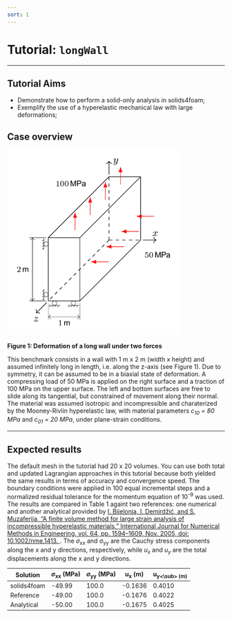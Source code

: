 ```yaml
---
sort: 1
---
```


# Tutorial: `longWall`

---

## Tutorial Aims

- Demonstrate how to perform a solid-only analysis in solids4foam;
- Exemplify the use of a hyperelastic mechanical law with large deformations;


## Case overview

<img src="images/long-wall.png" width="400" />

**Figure 1: Deformation of a long wall under two forces**

This benchmark consists in a wall with 1 m x 2 m (width x height) and
assumed infinitely long in length, i.e. along the z-axis (see Figure 1). Due to
symmetry, it can be assumed to be in a biaxial state of deformation. A
compressing load of 50 MPa is applied on the right surface and a traction of
100 MPa on the upper surface.  The left and bottom surfaces are free to slide
along its tangential, but constrained of movement along their normal. The
material was assumed isotropic and incompressible and charaterized by the
Mooney-Rivlin hyperelastic law, with material parameters *c<sub>10</sub> = 80
MPa* and *c<sub>01</sub> = 20 MPa*, under plane-strain conditions.

---

## Expected results

The default mesh in the tutorial had 20 x 20 volumes. You can use both total
and updated Lagrangian approaches in this tutorial because both yielded the
same results in terms of accuracy and convergence speed. The boundary
conditions were applied in 100 equal incremental steps and a normalized
residual tolerance for the momentum equation of 10<sup>-9</sup> was used. The
results are compared in Table 1 againt two references: one numerical and
another analytical provided by [I. Bijelonja, I. Demirdžić, and S. Muzaferija,
“A finite volume method for large strain analysis of incompressible
hyperelastic materials,” International Journal for Numerical Methods in
Engineering, vol.  64, pp. 1594–1609, Nov. 2005, doi: 10.1002/nme.1413.
](https://hrcak.srce.hr/206941). The $\sigma$<sub>xx</sub> and
$\sigma$<sub>yy</sub> are the Cauchy stress components along the x and y
directions, respectively, while *u<sub>x</sub>* and *u<sub>y</sub>* are the
total displacements along the x and y directions.


| Solution    | $\sigma$<sub>xx</sub> (MPa)| $\sigma$<sub>yy</sub> (MPa)|  u<sub>x</sub> (m)| u<sub>y<\sub> (m)|
|-------------|----------------------------|----------------------------|-------------------|------------------|
| solids4foam | -49.99                     | 100.0                      | -0.1636           | 0.4010           |
| Reference   | -49.00                     | 100.0                      | -0.1676           | 0.4022           |
| Analytical  | -50.00                     | 100.0                      | -0.1675           | 0.4025           |

